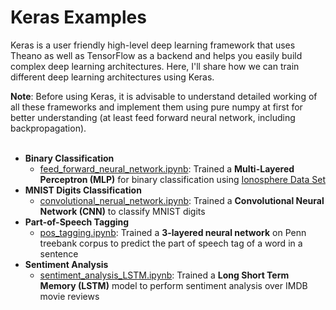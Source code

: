# Keras Examples

Keras is a user friendly high-level deep learning framework that uses Theano as well as TensorFlow as a backend and helps you easily build complex deep learning architectures. Here, I'll share how we can train different deep learning architectures using Keras.

**Note**: Before using Keras, it is advisable to understand detailed working of all these frameworks and implement them using pure numpy at first for better understanding (at least feed forward neural network, including backpropagation).<br><br>

* **Binary Classification**
	* [feed_forward_neural_network.ipynb](https://github.com/Dheeraj2444/keras-examples/blob/master/feed_forward_neural_network.ipynb): Trained a **Multi-Layered Perceptron (MLP)** for binary classification using [Ionosphere Data Set](https://archive.ics.uci.edu/ml/datasets/ionosphere)<br>
* **MNIST Digits Classification**
	* [convolutional_nerual_network.ipynb](https://github.com/Dheeraj2444/keras-examples/blob/master/convolutional_nerual_network.ipynb): Trained a **Convolutional Neural Network (CNN)** to classify MNIST digits<br>
* **Part-of-Speech Tagging**
	* [pos_tagging.ipynb](https://github.com/Dheeraj2444/keras-examples/blob/master/pos_tagging.ipynb): Trained a **3-layered neural network** on Penn treebank corpus to predict the part of speech tag of a word in a sentence
* **Sentiment Analysis**
	* [sentiment_analysis_LSTM.ipynb](https://github.com/Dheeraj2444/keras-examples/blob/master/sentiment_analysis_LSTM.ipynb): Trained a **Long Short Term Memory (LSTM)** model to perform sentiment analysis over IMDB movie reviews<br>